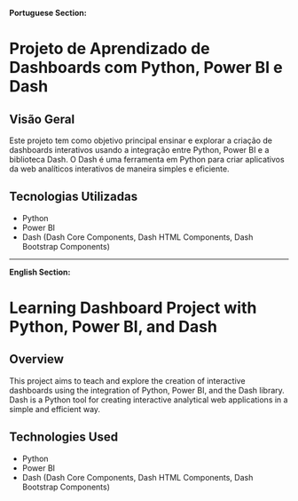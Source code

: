 **Portuguese Section:**

# Projeto de Aprendizado de Dashboards com Python, Power BI e Dash

## Visão Geral

Este projeto tem como objetivo principal ensinar e explorar a criação de dashboards interativos usando a integração entre Python, Power BI e a biblioteca Dash. O Dash é uma ferramenta em Python para criar aplicativos da web analíticos interativos de maneira simples e eficiente.

## Tecnologias Utilizadas

- Python
- Power BI
- Dash (Dash Core Components, Dash HTML Components, Dash Bootstrap Components)

---

**English Section:**

# Learning Dashboard Project with Python, Power BI, and Dash

## Overview

This project aims to teach and explore the creation of interactive dashboards using the integration of Python, Power BI, and the Dash library. Dash is a Python tool for creating interactive analytical web applications in a simple and efficient way.

## Technologies Used

- Python
- Power BI
- Dash (Dash Core Components, Dash HTML Components, Dash Bootstrap Components)
